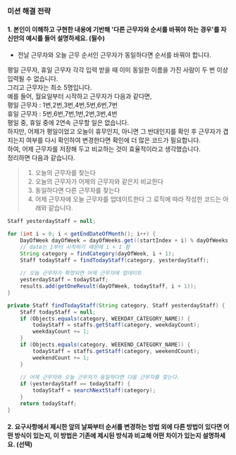 ### 미션 해결 전략 
#### 1. 본인이 이해하고 구현한 내용에 기반해 '다른 근무자와 순서를 바꿔야 하는 경우'를 자신만의 예시를 들어 설명하세요. (필수)
- 전날 근무자와 오늘 근무 순서인 근무자가 동일하다면 순서를 바꿔야 합니다.<br />

평일 근무자, 휴일 근무자 각각 입력 받을 때 이미 동일한 이름을 가진 사람이 두 번 이상 입력될 수 없습니다.<br />
그리고 근무자는 최소 5명입니다.<br />
예를 들어, 월요일부터 시작하고 근무자가 다음과 같다면,<br />
평일 근무자 : 1번,2번,3번,4번,5번,6번,7번<br />
휴일 근무자 : 5번,6번,7번,1번,2번,3번,4번<br />
평일 중, 휴일 중에 2연속 근무할 일은 없습니다.<br />
하지만, 어제가 평일이었고 오늘이 휴무인지, 아니면 그 반대인지를 확인 후 근무자가 겹치는지 여부를 다시 확인하여 변경한다면 확인에 더 많은 코드가 필요합니다.<br />
하여, 어제 근무자를 저장해 두고 비교하는 것이 효율적이라고 생각했습니다.<br />
정리하면 다음과 같습니다.<br />
> 1. 오늘의 근무자를 찾는다
> 2. 오늘의 근무자가 어제의 근무자와 같은지 비교한다
> 3. 동일하다면 다른 근무자를 찾는다
> 4. 어제 근무자에 오늘 근무자를 업데이트한다
그 로직에 따라 작성한 코드는 아래와 같습니다.<br />


~~~java
Staff yesterdayStaff = null;

for (int i = 0; i < getEndDateOfMonth(); i++) {
    DayOfWeek dayOfWeek = dayOfWeeks.get((startIndex + i) % dayOfWeeks.size());
    // date는 1부터 시작하기 때문에 i + 1 함
    String category = findCategory(dayOfWeek, i + 1);
    Staff todayStaff = findTodayStaff(category, yesterdayStaff);
    
    // 오늘 근무자가 확정되면 어제 근무자에 업데이트
    yesterdayStaff = todayStaff;
    results.add(getOneResult(dayOfWeek, todayStaff, i + 1));
}
~~~

~~~java
private Staff findTodayStaff(String category, Staff yesterdayStaff) {
    Staff todayStaff = null;
    if (Objects.equals(category, WEEKDAY_CATEGORY_NAME)) {
        todayStaff = staffs.getStaff(category, weekdayCount);
        weekdayCount += 1;
    }
    if (Objects.equals(category, WEEKEND_CATEGORY_NAME)) {
        todayStaff = staffs.getStaff(category, weekendCount);
        weekendCount += 1;
    }
    
    // 어제 근무자와 오늘 근무자가 동일하다면 다음 근무자를 찾는다.
    if (yesterdayStaff == todayStaff) {
        todayStaff = searchNextStaff(category);
    }
    return todayStaff;
}
~~~


#### 2. 요구사항에서 제시한 앞의 날짜부터 순서를 변경하는 방법 외에 다른 방법이 있다면 어떤 방식이 있는지, 이 방법은 기존에 제시된 방식과 비교해 어떤 차이가 있는지 설명하세요. (선택)

